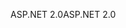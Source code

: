 <span data-ttu-id="d4a37-101">ASP.NET 2.0</span><span class="sxs-lookup"><span data-stu-id="d4a37-101">ASP.NET 2.0</span></span>